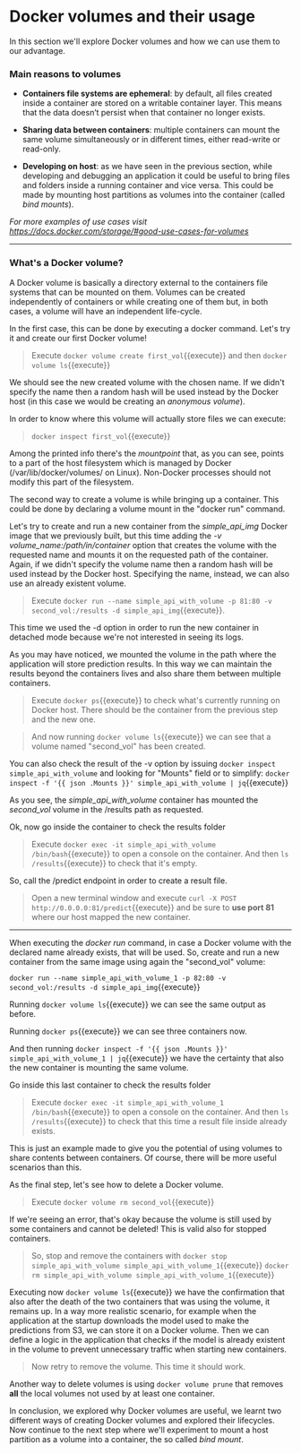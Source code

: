 # Docker volumes and their usage

In this section we'll explore Docker volumes and how we can use them to our advantage.

### Main reasons to volumes

* **Containers file systems are ephemeral**: by default, all files created inside a container 
  are stored on a writable container layer. This means that the data doesn’t persist when that 
  container no longer exists.
  

* **Sharing data between containers**: multiple containers can mount the same volume 
  simultaneously or in different times, either read-write or read-only.

  
* **Developing on host**: as we have seen in the previous section, while developing 
  and debugging an application it could be useful to bring files and folders inside a
  running container and vice versa. This could be made by mounting host partitions as 
  volumes into the container (called *bind mounts*).
  
*For more examples of use cases visit 
https://docs.docker.com/storage/#good-use-cases-for-volumes*

---

### What's a Docker volume?

A Docker volume is basically a directory external to the containers file systems that can 
be mounted on them. Volumes can be created independently of containers or while creating
one of them but, in both cases, a volume will have an independent life-cycle.

In the first case, this can be done by executing a docker command. Let's try it and create
our first Docker volume!

> Execute `docker volume create first_vol`{{execute}} and then 
> `docker volume ls`{{execute}}

We should see the new created volume with the chosen name. 
If we didn't specify the name then a random hash will be used instead by the Docker 
host (in this case we would be creating an *anonymous volume*).

In order to know where this volume will actually store files we can execute:
> `docker inspect first_vol`{{execute}}

Among the printed info there's the *mountpoint* that, as you can see, points to a part of 
the host filesystem which is managed by Docker (/var/lib/docker/volumes/ on Linux). 
Non-Docker processes should not modify this part of the filesystem.

The second way to create a volume is while bringing up a container. This could be done by 
declaring a volume mount in the "docker run" command. 

Let's try to create and run a new container from the *simple_api_img* Docker image that we 
previously built, but this time adding the *-v volume_name:/path/in/container* option that 
creates the volume with the requested name and mounts it on the requested path of the container.
Again, if we didn't specify the volume name then a random hash will be used instead by the 
Docker host. Specifying the name, instead, we can also use an already existent volume.

> Execute `docker run --name simple_api_with_volume -p 81:80 -v second_vol:/results -d simple_api_img`{{execute}}.

This time we used the -d option in order to run the new container in detached mode 
because we're not interested in seeing its logs.

As you may have noticed, we mounted the volume in the path where the application will store 
prediction results. In this way we can maintain the results beyond the containers lives and
also share them between multiple containers.

> Execute `docker ps`{{execute}} to check what's currently running on Docker host. There should
> be the container from the previous step and the new one.

> And now running `docker volume ls`{{execute}} we can see that a volume named "second_vol"
> has been created.

You can also check the result of the -v option by issuing `docker inspect simple_api_with_volume` 
and looking for "Mounts" field or to simplify: 
`docker inspect -f '{{ json .Mounts }}' simple_api_with_volume | jq`{{execute}}

As you see, the *simple_api_with_volume* container has mounted the *second_vol* volume
in the /results path as requested.

Ok, now go inside the container to check the results folder
> Execute `docker exec -it simple_api_with_volume /bin/bash`{{execute}} to open a 
> console on the container. And then `ls /results`{{execute}} to check that it's empty.

So, call the /predict endpoint in order to create a result file.

> Open a new terminal window and execute 
> `curl -X POST http://0.0.0.0:81/predict`{{execute}}
> and be sure to **use port 81** where our host mapped the new container.

---

When executing the *docker run* command, in case a Docker volume with the declared name 
already exists, that will be used. So, create and run a new container from the same image 
using again the "second_vol" volume:

`docker run --name simple_api_with_volume_1 -p 82:80 -v second_vol:/results -d simple_api_img`{{execute}}

Running `docker volume ls`{{execute}} we can see the same output as before.

Running `docker ps`{{execute}} we can see three containers now.

And then running 
`docker inspect -f '{{ json .Mounts }}' simple_api_with_volume_1 | jq`{{execute}}
we have the certainty that also the new container is mounting the same volume.

Go inside this last container to check the results folder
> Execute `docker exec -it simple_api_with_volume_1 /bin/bash`{{execute}} to open a 
> console on the container. And then `ls /results`{{execute}} to check that this time 
> a result file inside already exists.

This is just an example made to give you the potential of using volumes to share contents 
between containers. Of course, there will be more useful scenarios than this.

As the final step, let's see how to delete a Docker volume.

> Execute `docker volume rm second_vol`{{execute}}

If we're seeing an error, that's okay because the volume is still used by some containers 
and cannot be deleted! This is valid also for stopped containers.

> So, stop and remove the containers with
> `docker stop simple_api_with_volume simple_api_with_volume_1`{{execute}}
> `docker rm simple_api_with_volume simple_api_with_volume_1`{{execute}}

Executing now `docker volume ls`{{execute}} we have the confirmation that also after the
death of the two containers that was using the volume, it remains up. In a way more realistic 
scenario, for example when the application at the startup downloads the model used to 
make the predictions from S3, we can store it on a Docker volume. Then we can define a logic 
in the application that checks if the model is already existent in the volume to prevent 
unnecessary traffic when starting new containers.

> Now retry to remove the volume. This time it should work.

Another way to delete volumes is using `docker volume prune` that removes **all** the local
volumes not used by at least one container.

In conclusion, we explored why Docker volumes are useful, we learnt two different ways of 
creating Docker volumes and explored their lifecycles. Now continue to the next step where we'll
experiment to mount a host partition as a volume into a container, the so called *bind mount*.